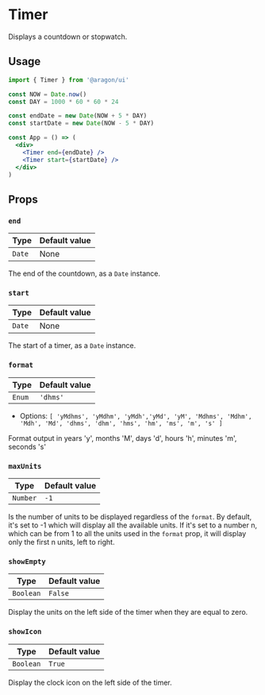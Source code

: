 # Timer

Displays a countdown or stopwatch.

## Usage

```jsx
import { Timer } from '@aragon/ui'

const NOW = Date.now()
const DAY = 1000 * 60 * 60 * 24

const endDate = new Date(NOW + 5 * DAY)
const startDate = new Date(NOW - 5 * DAY)

const App = () => (
  <div>
    <Timer end={endDate} />
    <Timer start={startDate} />
  </div>
)
```


## Props

### `end`

| Type      | Default value |
| --------- | ------------- |
| `Date`    | None          |

The end of the countdown, as a `Date` instance.

### `start`

| Type      | Default value |
| --------- | ------------- |
| `Date`    | None          |

The start of a timer, as a `Date` instance.

### `format`

| Type      | Default value |
| --------- | ------------- |
| `Enum`    | `'dhms'`      |

- Options: `[ 'yMdhms', 'yMdhm', 'yMdh','yMd', 'yM', 'Mdhms', 'Mdhm', 'Mdh', 'Md', 'dhms', 'dhm', 'hms', 'hm', 'ms', 'm', 's' ]`

Format output in years 'y', months 'M', days 'd', hours 'h', minutes 'm', seconds 's'

### `maxUnits`

| Type         | Default value |
| ------------ | ------------- |
| `Number`     |       `-1`       |

Is the number of units to be displayed regardless of the `format`.
By default, it's set to -1 which will display all the available units. If it's set to a number n, which can be from 1 to all the units used in the `format` prop, it will display only the first n units, left to right.

### `showEmpty`

| Type         | Default value |
| ------------ | ------------- |
| `Boolean`    | `False`       |

Display the units on the left side of the timer when they are equal to zero.

### `showIcon`

| Type         | Default value |
| ------------ | ------------- |
| `Boolean`    | `True`        |

Display the clock icon on the left side of the timer.
